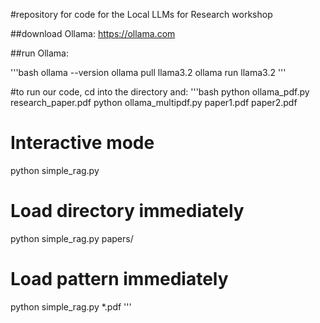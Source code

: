 #repository for code for the Local LLMs for Research workshop

##download Ollama:
https://ollama.com

##run Ollama:

'''bash
ollama --version
ollama pull llama3.2
ollama run llama3.2
'''

#to run our code, cd into the directory and:
'''bash
python ollama_pdf.py research_paper.pdf
python ollama_multipdf.py paper1.pdf paper2.pdf 

# Interactive mode
python simple_rag.py

# Load directory immediately
python simple_rag.py papers/

# Load pattern immediately  
python simple_rag.py *.pdf
'''

